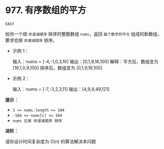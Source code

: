 # 977. 有序数组的平方

`EASY`

给你一个按 `非递减顺序` 排序的整数数组 `nums`，返回 `每个数字的平方` 组成的新数组，要求也按 `非递减顺序` 排序。

 

* 示例 1：

    输入：nums = [-4,-1,0,3,10]
    输出：[0,1,9,16,100]
    解释：平方后，数组变为 [16,1,0,9,100]
    排序后，数组变为 [0,1,9,16,100]

* 示例 2：

    输入：nums = [-7,-3,2,3,11]
    输出：[4,9,9,49,121]


**提示：**

* `1 <= nums.length <= 104`
* `-104 <= nums[i] <= 104`
* `nums 已按 非递减顺序 排序`
 

**进阶：**

请你设计时间复杂度为 O(n) 的算法解决本问题
